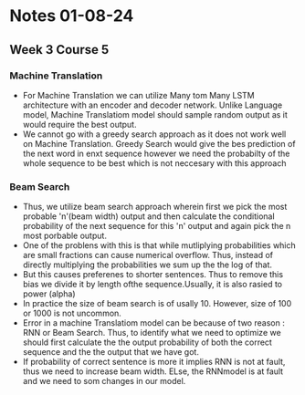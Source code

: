 # Notes 01-08-24

## Week 3 Course 5

### Machine Translation

* For Machine Translation we can utilize Many tom Many LSTM architecture with an encoder and decoder network. Unlike Language model, Machine Translatiom model should sample random output as it would require the best output.
* We cannot go with a greedy search approach as it does not work well on Machine Translation. Greedy Search would give the bes prediction of the next word in enxt sequence however we need the probabilty of the whole sequence to be best which is not neccesary with this approach

### Beam Search
* Thus, we utilize beam search approach wherein first we pick the most probable 'n'(beam width) output and then calculate the conditional probability of the next sequence for this 'n' output and again pick the n most porbable output.
* One of the problens with this is that while mutliplying probabilities which are small fractions can cause numerical overflow. Thus, instead of directly multiplying the probabilities we sum up the the log of that. 
* But this causes preferenes to shorter sentences. Thus to remove this bias we divide it by length ofthe sequence.Usually, it is also rasied to power (alpha)
* In practice the size of beam search is of usally 10. However, size of 100 or 1000 is not uncommon.
* Error in a machine Translatiom model can be because of two reason : RNN or Beam Search. Thus, to identify what we need to optimize we should first calculate the the output probability of both the correct sequence and the the output that we have got. 
* If probability of correct sentence is more it implies RNN is not at fault, thus we need to increase beam width. ELse, the RNNmodel is at fault and we need to som changes in our model.

### 